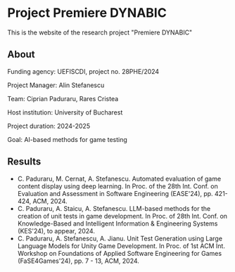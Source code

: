 # Project Premiere DYNABIC

This is the website of the research project "Premiere DYNABIC" 

## About
Funding agency: UEFISCDI, project no. 28PHE/2024

Project Manager: Alin Stefanescu

Team: Ciprian Paduraru, Rares Cristea

Host institution: University of Bucharest

Project duration: 2024-2025

Goal: AI-based methods for game testing

## Results
- C. Paduraru, M. Cernat, A. Stefanescu. Automated evaluation of game content display using deep learning. In Proc. of the 28th Int. Conf. on Evaluation and Assessment in Software Engineering (EASE'24), pp. 421-424, ACM, 2024.
- C. Paduraru, A. Staicu, A. Stefanescu. LLM-based methods for the creation of unit tests in game
development. In Proc. of 28th Int. Conf. on Knowledge-Based and Intelligent Information & Engineering Systems (KES'24), to appear, 2024.
- C. Paduraru, A. Stefanescu, A. Jianu. Unit Test Generation using Large Language Models for Unity Game Development. In Proc. of 1st ACM Int. Workshop on Foundations of Applied Software Engineering for Games (FaSE4Games'24), pp. 7 - 13,  ACM, 2024.
